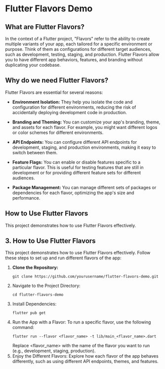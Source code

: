 # Flutter Flavors Demo

## What are Flutter Flavors?

In the context of a Flutter project, "Flavors" refer to the ability to create multiple variants of your app, each tailored for a specific environment or purpose. Think of them as configurations for different target audiences, such as development, testing, staging, and production. Flutter Flavors allow you to have different app behaviors, features, and branding without duplicating your codebase.

## Why do we need Flutter Flavors?

Flutter Flavors are essential for several reasons:

- **Environment Isolation:** They help you isolate the code and configuration for different environments, reducing the risk of accidentally deploying development code in production.

- **Branding and Theming:** You can customize your app's branding, theme, and assets for each flavor. For example, you might want different logos or color schemes for different environments.

- **API Endpoints:** You can configure different API endpoints for development, staging, and production environments, making it easy to switch between them.

- **Feature Flags:** You can enable or disable features specific to a particular flavor. This is useful for testing features that are still in development or for providing different feature sets for different audiences.

- **Package Management:** You can manage different sets of packages or dependencies for each flavor, optimizing the app's size and performance.

## How to Use Flutter Flavors

This project demonstrates how to use Flutter Flavors effectively.

## 3. How to Use Flutter Flavors

This project demonstrates how to use Flutter Flavors effectively. Follow these steps to set up and run different flavors of the app:

1. **Clone the Repository:**
   ```shell
   git clone https://github.com/yourusername/flutter-flavors-demo.git
   
2. Navigate to the Project Directory:
   ```shell
   cd flutter-flavors-demo
3. Install Dependencies:
   ```shell
   flutter pub get
4. Run the App with a Flavor:
   To run a specific flavor, use the following command:
   ```shell
   flutter run --flavor <flavor_name> -t lib/main_<flavor_name>.dart
   ```
   Replace <flavor_name> with the name of the flavor you want to run (e.g., development, staging, production).
5. Enjoy the Different Flavors:
   Explore how each flavor of the app behaves differently, such as using different API endpoints, themes, and       features.

  
